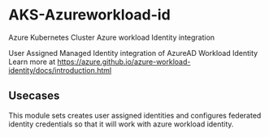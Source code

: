 # AKS-Azureworkload-id
Azure Kubernetes Cluster Azure workload Identity integration

User Assigned Managed Identity integration of AzureAD Workload Identity
Learn more at https://azure.github.io/azure-workload-identity/docs/introduction.html

## Usecases
This module sets creates user assigned identities and configures federated identity credentials so that it will work with azure workload identity.